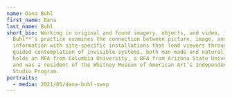 ```yaml
---
name: Dana Buhl
first_name: Dana
last_name: Buhl
short_bio: Working in original and found imagery, objects, and video, **Dana
  Buhl**’s practice examines the connection between picture, image, and
  information with site-specific installations that lead viewers through a
  guided contemplation of invisible systems, both man-made and natural. Buhl
  holds an MFA from Columbia University, a BFA from Arizona State University,
  and was a resident of the Whitney Museum of American Art’s Independent Study
  Studio Program.
portraits:
  - media: 2021/05/dana-buhl-swsp
---
```

